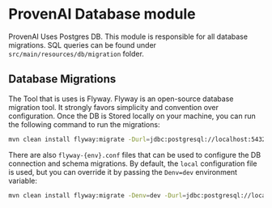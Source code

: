 # ProvenAI Database module

ProvenAI Uses Postgres DB. This module is responsible for all database migrations. SQL queries can be found under `src/main/resources/db/migration` folder.


## Database Migrations
The Tool that is uses is Flyway. Flyway is an open-source database migration tool. It strongly favors simplicity and convention over configuration.
Once the DB is Stored locally on your machine, you can run the following command to run the migrations:


```bash
mvn clean install flyway:migrate -Durl=jdbc:postgresql://localhost:5432/postgres -Duser=your_username -Dpassword=your_password
```

There are also `flyway-{env}.conf` files that can be used to configure the DB connection and schema migrations.
By default, the `local` configuration file is used, but you can override it by passing the `Denv=dev` environment variable:

```bash
mvn clean install flyway:migrate -Denv=dev -Durl=jdbc:postgresql://localhost:5432/postgres -Duser=your_username -Dpassword=your_password
```